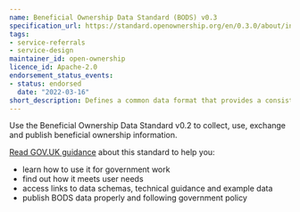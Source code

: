 ```yaml
---
name: Beneficial Ownership Data Standard (BODS) v0.3
specification_url: https://standard.openownership.org/en/0.3.0/about/index.html
tags:
- service-referrals
- service-design
maintainer_id: open-ownership
licence_id: Apache-2.0
endorsement_status_events:
- status: endorsed
  date: "2022-03-16"
short_description: Defines a common data format that provides a consistent way to collect, use, exchange and publish beneficial ownership information.
---
```




Use the Beneficial Ownership Data Standard v0.2 to collect, use, exchange and publish beneficial ownership information.

[Read GOV.UK guidance](https://www.gov.uk/government/publications/open-standards-for-government/collect-use-and-exchange-beneficial-ownership-information) about this standard to help you:

* learn how to use it for government work
* find out how it meets user needs
* access links to data schemas, technical guidance and example data
* publish BODS data properly and following government policy
